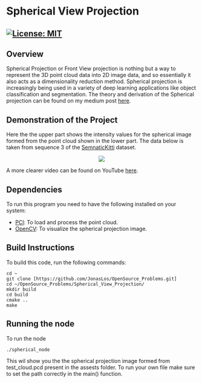 # Spherical View Projection

[![License: MIT](https://img.shields.io/badge/License-MIT-yellow.svg)](https://opensource.org/licenses/MIT)
---
## Overview
Spherical Projection or Front View projection is nothing but a way to represent the 3D point cloud data into 2D image data, and so essentially it also acts as a dimensionality reduction method. Spherical projection is increasingly being used in a variety of deep learning applications like object classification and segmentation. The theory and derivation of the Spherical projection can be found on my medium post [here](https://medium.com/@topiwala.anirudh/spherical-projection-for-point-clouds-56a2fc258e6c).

## Demonstration of the Project

Here the the upper part shows the intensity values for the spherical image formed from the point cloud shown in the lower part. The data below is taken from sequence 3 of the [SemnaticKitti](http://semantic-kitti.org/) dataset.
<p align="center">
<img src="https://github.com/anirudhtopiwala/OpenSource_Problems/blob/master/Spherical_View_Projection/assests/Sphereical_projection.gif">
</p>

A more clearer video can be found on YouTube [here](https://youtu.be/1vSI_j435Vs).

## Dependencies
To run this program you need to have the following installed on your system:
* [PCl](http://pointclouds.org/): To load and process the point cloud.
* [OpenCV](https://opencv.org/): To visualize the spherical projection image.

## Build Instructions

To build this code, run the following commands:
```
cd ~
git clone [https://github.com/JonasLos/OpenSource_Problems.git]
cd ~/OpenSource_Problems/Spherical_View_Projection/
mkdir build
cd build
cmake ..
make
```

## Running the node
To run the node
```
./spherical_node 
```
This wil show you the the spherical projection image formed from test_cloud.pcd present in the assests folder. To run your own file make sure to set the path correctly in the main() function.

```

